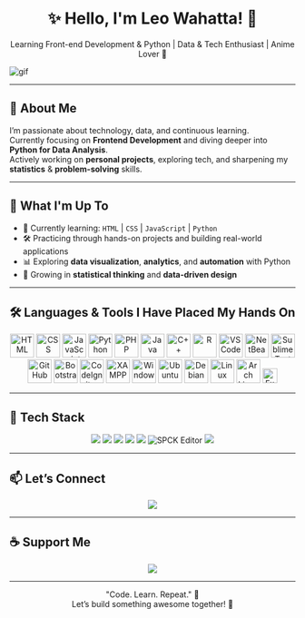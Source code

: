 <h1 align="center">✨ Hello, I'm Leo Wahatta! 👋</h1>
<p align="center">Learning Front-end Development & Python | Data & Tech Enthusiast | Anime Lover 🌸</p>

![gif](https://media2.giphy.com/media/v1.Y2lkPTZjMDliOTUyd3U0YTYxc2pyaWdjb3l3djFsMWR6NDZpcWcwNjJ5YndsZmJpYTd1MyZlcD12MV9pbnRlcm5hbF9naWZfYnlfaWQmY3Q9Zw/To1m6F9M8fLcEhul6H/giphy.gif)

---

## 🧠 About Me
I’m passionate about technology, data, and continuous learning.  
Currently focusing on **Frontend Development** and diving deeper into **Python for Data Analysis**.  
Actively working on **personal projects**, exploring tech, and sharpening my **statistics** & **problem-solving** skills.

---

## 🚀 What I'm Up To
- 🌱 Currently learning: `HTML` | `CSS` | `JavaScript` | `Python`  
- 🛠️ Practicing through hands-on projects and building real-world applications  
- 📊 Exploring **data visualization**, **analytics**, and **automation** with Python  
- 🧪 Growing in **statistical thinking** and **data-driven design**

---

## 🛠️ Languages & Tools I Have Placed My Hands On
<div align="center">
<img src="https://cdn.jsdelivr.net/gh/devicons/devicon/icons/html5/html5-original.svg" height="42" alt="HTML"/>
<img src="https://cdn.jsdelivr.net/gh/devicons/devicon/icons/css3/css3-original.svg" height="42" alt="CSS"/>
<img src="https://cdn.jsdelivr.net/gh/devicons/devicon/icons/javascript/javascript-original.svg" height="42" alt="JavaScript"/>
<img src="https://cdn.jsdelivr.net/gh/devicons/devicon/icons/python/python-original.svg" height="42" alt="Python"/>
<img src="https://cdn.jsdelivr.net/gh/devicons/devicon/icons/php/php-original.svg" height="42" alt="PHP"/>
<img src="https://cdn.jsdelivr.net/gh/devicons/devicon/icons/java/java-original.svg" height="42" alt="Java"/>
<img src="https://cdn.jsdelivr.net/gh/devicons/devicon/icons/cplusplus/cplusplus-original.svg" height="42" alt="C++"/>
<img src="https://cdn.jsdelivr.net/gh/devicons/devicon/icons/r/r-original.svg" height="42" alt="R"/>
<img src="https://cdn.jsdelivr.net/gh/devicons/devicon/icons/vscode/vscode-original.svg" height="42" alt="VSCode"/>
<img src="https://cdn.simpleicons.org/apachenetbeanside/1B6AC6" height="42" alt="NetBeans"/>
<img src="https://cdn.simpleicons.org/sublimetext/FF9800" height="42" alt="Sublime Text"/>
<img src="https://cdn.simpleicons.org/github/181717" height="42" alt="GitHub"/>
<img src="https://cdn.simpleicons.org/bootstrap/7952B3" height="42" alt="Bootstrap"/>
<img src="https://cdn.simpleicons.org/codeigniter/EF4223" height="42" alt="CodeIgniter"/>
<img src="https://cdn.simpleicons.org/xampp/FB7A24" height="42" alt="XAMPP"/>
<img src="https://img.icons8.com/color/48/000000/windows-10.png" height="42" alt="Windows"/>
<img src="https://cdn.simpleicons.org/ubuntu/E95420" height="42" alt="Ubuntu"/>
<img src="https://cdn.simpleicons.org/debian/A81D33" height="42" alt="Debian"/>
<img src="https://cdn.simpleicons.org/linux/FCC624" height="42" alt="Linux"/>
<img src="https://cdn.simpleicons.org/archlinux/1793D1" height="42" alt="Arch Linux"/>
<img src="https://img.shields.io/badge/Excel-217346?style=flat&logo=microsoft-excel&logoColor=white" height="26" alt="Excel"/>
</div>

---

## 🧰 Tech Stack
<div align="center">
<img src="https://img.shields.io/badge/HTML5-E34F26?style=for-the-badge&logo=html5&logoColor=white"/>
<img src="https://img.shields.io/badge/CSS3-1572B6?style=for-the-badge&logo=css3&logoColor=white"/>
<img src="https://img.shields.io/badge/JavaScript-F7DF1E?style=for-the-badge&logo=javascript&logoColor=black"/>
<img src="https://img.shields.io/badge/Python-3776AB?style=for-the-badge&logo=python&logoColor=white"/>
<img src="https://img.shields.io/badge/VSCode-007ACC?style=for-the-badge&logo=visual-studio-code&logoColor=white"/>
<img src="https://img.shields.io/badge/SPCK-4B8DF8?style=for-the-badge&logo=google-play&logoColor=white" alt="SPCK Editor"/>
<img src="https://img.shields.io/badge/GitHub-181717?style=for-the-badge&logo=github&logoColor=white"/>
</div>

---

## 📫 Let’s Connect
<p align="center">
<a href="https://linkedin.com/in/leowahatta">
<img src="https://img.shields.io/badge/LinkedIn-0A66C2?style=for-the-badge&logo=linkedin&logoColor=white"/>
</a>
</p>

---

## ☕ Support Me
<p align="center">
<a href="https://ko-fi.com/leowahatta">
<img src="https://img.shields.io/badge/Buy Me a Coffee-FFDD00?style=for-the-badge&logo=buymeacoffee&logoColor=black"/>
</a>
</p>

---

<p align="center">"Code. Learn. Repeat." 🌱 <br>Let’s build something awesome together! 🚀</p>
